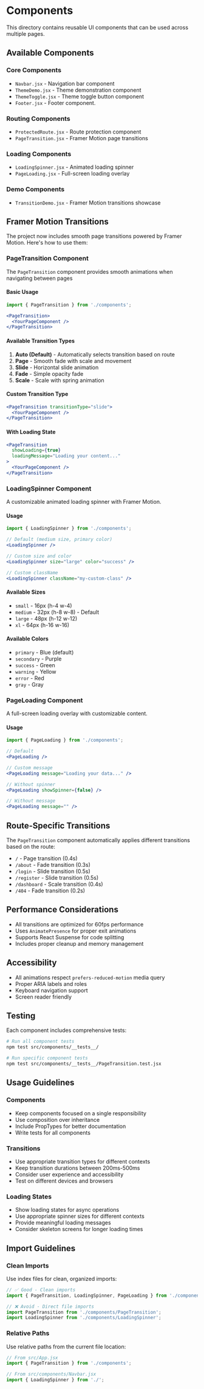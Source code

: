 # Components

This directory contains reusable UI components that can be used across multiple pages.

## Available Components

### Core Components
- `Navbar.jsx` - Navigation bar component
- `ThemeDemo.jsx` - Theme demonstration component
- `ThemeToggle.jsx` - Theme toggle button component
- `Footer.jsx` - Footer component.

### Routing Components
- `ProtectedRoute.jsx` - Route protection component
- `PageTransition.jsx` - Framer Motion page transitions

### Loading Components
- `LoadingSpinner.jsx` - Animated loading spinner
- `PageLoading.jsx` - Full-screen loading overlay

### Demo Components
- `TransitionDemo.jsx` - Framer Motion transitions showcase

## Framer Motion Transitions

The project now includes smooth page transitions powered by Framer Motion. Here's how to use them:

### PageTransition Component

The `PageTransition` component provides smooth animations when navigating between pages

#### Basic Usage
```jsx
import { PageTransition } from './components';

<PageTransition>
  <YourPageComponent />
</PageTransition>
```

#### Available Transition Types

1. **Auto (Default)** - Automatically selects transition based on route
2. **Page** - Smooth fade with scale and movement
3. **Slide** - Horizontal slide animation
4. **Fade** - Simple opacity fade
5. **Scale** - Scale with spring animation

#### Custom Transition Type
```jsx
<PageTransition transitionType="slide">
  <YourPageComponent />
</PageTransition>
```

#### With Loading State
```jsx
<PageTransition 
  showLoading={true} 
  loadingMessage="Loading your content..."
>
  <YourPageComponent />
</PageTransition>
```

### LoadingSpinner Component

A customizable animated loading spinner with Framer Motion.

#### Usage
```jsx
import { LoadingSpinner } from './components';

// Default (medium size, primary color)
<LoadingSpinner />

// Custom size and color
<LoadingSpinner size="large" color="success" />

// Custom className
<LoadingSpinner className="my-custom-class" />
```

#### Available Sizes
- `small` - 16px (h-4 w-4)
- `medium` - 32px (h-8 w-8) - Default
- `large` - 48px (h-12 w-12)
- `xl` - 64px (h-16 w-16)

#### Available Colors
- `primary` - Blue (default)
- `secondary` - Purple
- `success` - Green
- `warning` - Yellow
- `error` - Red
- `gray` - Gray

### PageLoading Component

A full-screen loading overlay with customizable content.

#### Usage
```jsx
import { PageLoading } from './components';

// Default
<PageLoading />

// Custom message
<PageLoading message="Loading your data..." />

// Without spinner
<PageLoading showSpinner={false} />

// Without message
<PageLoading message="" />
```

## Route-Specific Transitions

The `PageTransition` component automatically applies different transitions based on the route:

- `/` - Page transition (0.4s)
- `/about` - Fade transition (0.3s)
- `/login` - Slide transition (0.5s)
- `/register` - Slide transition (0.5s)
- `/dashboard` - Scale transition (0.4s)
- `/404` - Fade transition (0.2s)

## Performance Considerations

- All transitions are optimized for 60fps performance
- Uses `AnimatePresence` for proper exit animations
- Supports React Suspense for code splitting
- Includes proper cleanup and memory management

## Accessibility

- All animations respect `prefers-reduced-motion` media query
- Proper ARIA labels and roles
- Keyboard navigation support
- Screen reader friendly

## Testing

Each component includes comprehensive tests:

```bash
# Run all component tests
npm test src/components/__tests__/

# Run specific component tests
npm test src/components/__tests__/PageTransition.test.jsx
```

## Usage Guidelines

### Components
- Keep components focused on a single responsibility
- Use composition over inheritance
- Include PropTypes for better documentation
- Write tests for all components

### Transitions
- Use appropriate transition types for different contexts
- Keep transition durations between 200ms-500ms
- Consider user experience and accessibility
- Test on different devices and browsers

### Loading States
- Show loading states for async operations
- Use appropriate spinner sizes for different contexts
- Provide meaningful loading messages
- Consider skeleton screens for longer loading times

## Import Guidelines

### Clean Imports
Use index files for clean, organized imports:

```javascript
// ✅ Good - Clean imports
import { PageTransition, LoadingSpinner, PageLoading } from './components';

// ❌ Avoid - Direct file imports
import PageTransition from './components/PageTransition';
import LoadingSpinner from './components/LoadingSpinner';
```

### Relative Paths
Use relative paths from the current file location:

```javascript
// From src/App.jsx
import { PageTransition } from './components';

// From src/components/Navbar.jsx
import { LoadingSpinner } from './';
``` 